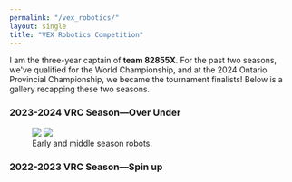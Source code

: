 ```yaml
---
permalink: "/vex_robotics/"
layout: single
title: "VEX Robotics Competition"
---
```

I am the three-year captain of **team 82855X**. For the past two seasons, we've qualified for the World Championship, and at the 2024 Ontario Provincial Championship, we became the tournament finalists! Below is a gallery recapping these two seasons.

### 2023-2024 VRC Season—Over Under

<figure class="half">
    <a href="/assets/images/robotics/over_under/bo1.png"><img src="/assets/images/robotics/over_under/bo1.png"></a>
    <a href="/assets/images/robotics/over_under/bo1.png"><img src="/assets/images/robotics/over_under/bo1.png"></a>
    <figcaption>Early and middle season robots.</figcaption>
</figure>

### 2022-2023 VRC Season—Spin up
